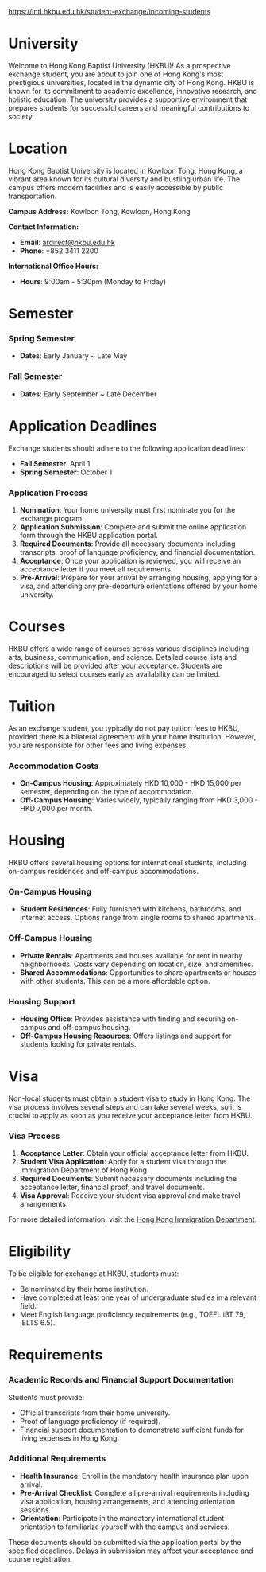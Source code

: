 https://intl.hkbu.edu.hk/student-exchange/incoming-students

# University

Welcome to Hong Kong Baptist University (HKBU)! As a prospective exchange student, you are about to join one of Hong Kong's most prestigious universities, located in the dynamic city of Hong Kong. HKBU is known for its commitment to academic excellence, innovative research, and holistic education. The university provides a supportive environment that prepares students for successful careers and meaningful contributions to society.

# Location

Hong Kong Baptist University is located in Kowloon Tong, Hong Kong, a vibrant area known for its cultural diversity and bustling urban life. The campus offers modern facilities and is easily accessible by public transportation.

**Campus Address:**
Kowloon Tong, Kowloon, Hong Kong

**Contact Information:**

- **Email**: ardirect@hkbu.edu.hk
- **Phone**: +852 3411 2200

**International Office Hours:**

- **Hours**: 9:00am - 5:30pm (Monday to Friday)

# Semester

### Spring Semester

- **Dates**: Early January ~ Late May

### Fall Semester

- **Dates**: Early September ~ Late December

# Application Deadlines

Exchange students should adhere to the following application deadlines:

- **Fall Semester**: April 1
- **Spring Semester**: October 1

### Application Process

1. **Nomination**: Your home university must first nominate you for the exchange program.
2. **Application Submission**: Complete and submit the online application form through the HKBU application portal.
3. **Required Documents**: Provide all necessary documents including transcripts, proof of language proficiency, and financial documentation.
4. **Acceptance**: Once your application is reviewed, you will receive an acceptance letter if you meet all requirements.
5. **Pre-Arrival**: Prepare for your arrival by arranging housing, applying for a visa, and attending any pre-departure orientations offered by your home university.

# Courses

HKBU offers a wide range of courses across various disciplines including arts, business, communication, and science. Detailed course lists and descriptions will be provided after your acceptance. Students are encouraged to select courses early as availability can be limited.

# Tuition

As an exchange student, you typically do not pay tuition fees to HKBU, provided there is a bilateral agreement with your home institution. However, you are responsible for other fees and living expenses.

### Accommodation Costs

- **On-Campus Housing**: Approximately HKD 10,000 - HKD 15,000 per semester, depending on the type of accommodation.
- **Off-Campus Housing**: Varies widely, typically ranging from HKD 3,000 - HKD 7,000 per month.

# Housing

HKBU offers several housing options for international students, including on-campus residences and off-campus accommodations.

### On-Campus Housing

- **Student Residences**: Fully furnished with kitchens, bathrooms, and internet access. Options range from single rooms to shared apartments.

### Off-Campus Housing

- **Private Rentals**: Apartments and houses available for rent in nearby neighborhoods. Costs vary depending on location, size, and amenities.
- **Shared Accommodations**: Opportunities to share apartments or houses with other students. This can be a more affordable option.

### Housing Support

- **Housing Office**: Provides assistance with finding and securing on-campus and off-campus housing.
- **Off-Campus Housing Resources**: Offers listings and support for students looking for private rentals.

# Visa

Non-local students must obtain a student visa to study in Hong Kong. The visa process involves several steps and can take several weeks, so it is crucial to apply as soon as you receive your acceptance letter from HKBU.

### Visa Process

1. **Acceptance Letter**: Obtain your official acceptance letter from HKBU.
2. **Student Visa Application**: Apply for a student visa through the Immigration Department of Hong Kong.
3. **Required Documents**: Submit necessary documents including the acceptance letter, financial proof, and travel documents.
4. **Visa Approval**: Receive your student visa approval and make travel arrangements.

For more detailed information, visit the [Hong Kong Immigration Department](https://www.immd.gov.hk/eng/services/visas/study.html).

# Eligibility

To be eligible for exchange at HKBU, students must:

- Be nominated by their home institution.
- Have completed at least one year of undergraduate studies in a relevant field.
- Meet English language proficiency requirements (e.g., TOEFL iBT 79, IELTS 6.5).

# Requirements

### Academic Records and Financial Support Documentation

Students must provide:

- Official transcripts from their home university.
- Proof of language proficiency (if required).
- Financial support documentation to demonstrate sufficient funds for living expenses in Hong Kong.

### Additional Requirements

- **Health Insurance**: Enroll in the mandatory health insurance plan upon arrival.
- **Pre-Arrival Checklist**: Complete all pre-arrival requirements including visa application, housing arrangements, and attending orientation sessions.
- **Orientation**: Participate in the mandatory international student orientation to familiarize yourself with the campus and services.

These documents should be submitted via the application portal by the specified deadlines. Delays in submission may affect your acceptance and course registration.
